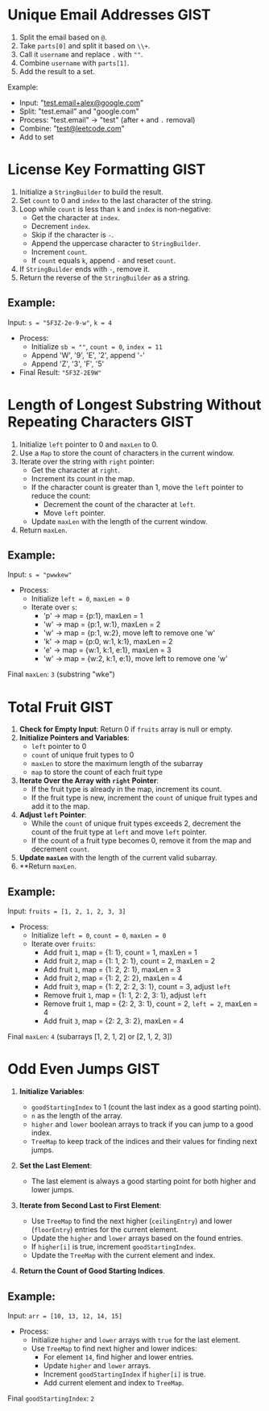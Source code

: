 # Unique Email Addresses GIST

1. Split the email based on `@`.
2. Take `parts[0]` and split it based on `\\+`.
3. Call it `username` and replace `.` with `""`.
4. Combine `username` with `parts[1]`.
5. Add the result to a set.

Example:
- Input: "test.email+alex@google.com"
- Split: "test.email" and "google.com"
- Process: "test.email" -> "test" (after `+` and `.` removal)
- Combine: "test@leetcode.com"
- Add to set

# License Key Formatting GIST

1. Initialize a `StringBuilder` to build the result.
2. Set `count` to 0 and `index` to the last character of the string.
3. Loop while `count` is less than `k` and `index` is non-negative:
    - Get the character at `index`.
    - Decrement `index`.
    - Skip if the character is `-`.
    - Append the uppercase character to `StringBuilder`.
    - Increment `count`.
    - If `count` equals `k`, append `-` and reset `count`.
4. If `StringBuilder` ends with `-`, remove it.
5. Return the reverse of the `StringBuilder` as a string.

## Example:

Input: `s = "5F3Z-2e-9-w"`, `k = 4`

- Process:
    - Initialize `sb = ""`, `count = 0`, `index = 11`
    - Append 'W', '9', 'E', '2', append '-'
    - Append 'Z', '3', 'F', '5'
- Final Result: `"5F3Z-2E9W"`

# Length of Longest Substring Without Repeating Characters GIST

1. Initialize `left` pointer to 0 and `maxLen` to 0.
2. Use a `Map` to store the count of characters in the current window.
3. Iterate over the string with `right` pointer:
    - Get the character at `right`.
    - Increment its count in the map.
    - If the character count is greater than 1, move the `left` pointer to reduce the count:
        - Decrement the count of the character at `left`.
        - Move `left` pointer.
    - Update `maxLen` with the length of the current window.
4. Return `maxLen`.

## Example:

Input: `s = "pwwkew"`

- Process:
    - Initialize `left = 0`, `maxLen = 0`
    - Iterate over `s`:
        - 'p' -> map = {p:1}, maxLen = 1
        - 'w' -> map = {p:1, w:1}, maxLen = 2
        - 'w' -> map = {p:1, w:2}, move left to remove one 'w'
        - 'k' -> map = {p:0, w:1, k:1}, maxLen = 2
        - 'e' -> map = {w:1, k:1, e:1}, maxLen = 3
        - 'w' -> map = {w:2, k:1, e:1}, move left to remove one 'w'

Final `maxLen`: `3` (substring "wke")

# Total Fruit GIST

1. **Check for Empty Input**: Return 0 if `fruits` array is null or empty.
2. **Initialize Pointers and Variables**:
    - `left` pointer to 0
    - `count` of unique fruit types to 0
    - `maxLen` to store the maximum length of the subarray
    - `map` to store the count of each fruit type
3. **Iterate Over the Array with `right` Pointer**:
    - If the fruit type is already in the map, increment its count.
    - If the fruit type is new, increment the `count` of unique fruit types and add it to the map.
4. **Adjust `left` Pointer**:
    - While the `count` of unique fruit types exceeds 2, decrement the count of the fruit type at `left` and move `left` pointer.
    - If the count of a fruit type becomes 0, remove it from the map and decrement `count`.
5. **Update `maxLen`** with the length of the current valid subarray.
6. **Return `maxLen`.

## Example:

Input: `fruits = [1, 2, 1, 2, 3, 3]`

- Process:
    - Initialize `left = 0`, `count = 0`, `maxLen = 0`
    - Iterate over `fruits`:
        - Add fruit `1`, map = {1: 1}, count = 1, maxLen = 1
        - Add fruit `2`, map = {1: 1, 2: 1}, count = 2, maxLen = 2
        - Add fruit `1`, map = {1: 2, 2: 1}, maxLen = 3
        - Add fruit `2`, map = {1: 2, 2: 2}, maxLen = 4
        - Add fruit `3`, map = {1: 2, 2: 2, 3: 1}, count = 3, adjust `left`
        - Remove fruit `1`, map = {1: 1, 2: 2, 3: 1}, adjust `left`
        - Remove fruit `1`, map = {2: 2, 3: 1}, count = 2, `left = 2`, maxLen = 4
        - Add fruit `3`, map = {2: 2, 3: 2}, maxLen = 4

Final `maxLen`: `4` (subarrays [1, 2, 1, 2] or [2, 1, 2, 3])

# Odd Even Jumps GIST

1. **Initialize Variables**:
    - `goodStartingIndex` to 1 (count the last index as a good starting point).
    - `n` as the length of the array.
    - `higher` and `lower` boolean arrays to track if you can jump to a good index.
    - `TreeMap` to keep track of the indices and their values for finding next jumps.

2. **Set the Last Element**:
    - The last element is always a good starting point for both higher and lower jumps.

3. **Iterate from Second Last to First Element**:
    - Use `TreeMap` to find the next higher (`ceilingEntry`) and lower (`floorEntry`) entries for the current element.
    - Update the `higher` and `lower` arrays based on the found entries.
    - If `higher[i]` is true, increment `goodStartingIndex`.
    - Update the `TreeMap` with the current element and index.

4. **Return the Count of Good Starting Indices**.

## Example:

Input: `arr = [10, 13, 12, 14, 15]`

- Process:
    - Initialize `higher` and `lower` arrays with `true` for the last element.
    - Use `TreeMap` to find next higher and lower indices:
        - For element `14`, find higher and lower entries.
        - Update `higher` and `lower` arrays.
        - Increment `goodStartingIndex` if `higher[i]` is true.
        - Add current element and index to `TreeMap`.

Final `goodStartingIndex`: `2`




